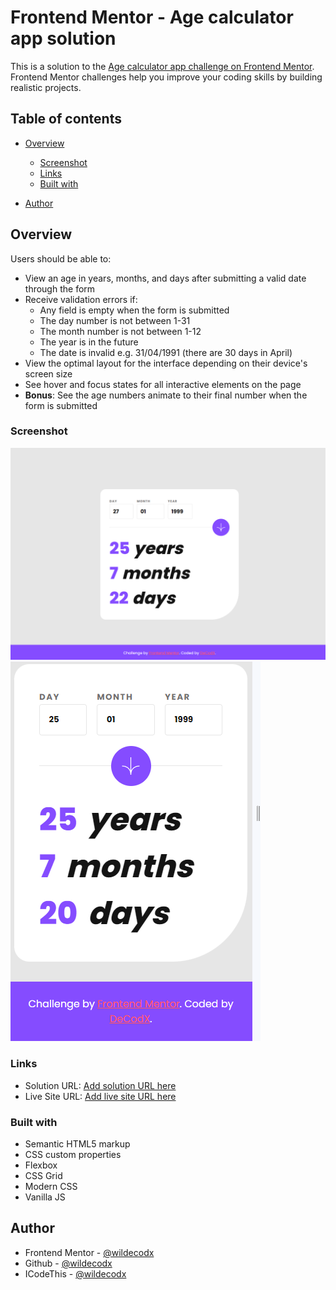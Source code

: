 # Frontend Mentor - Age calculator app solution

This is a solution to the [Age calculator app challenge on Frontend Mentor](https://www.frontendmentor.io/challenges/age-calculator-app-dF9DFFpj-Q). Frontend Mentor challenges help you improve your coding skills by building realistic projects.

## Table of contents

- [Overview](#overview)

  - [Screenshot](#screenshot)
  - [Links](#links)
  - [Built with](#built-with)

- [Author](#author)

## Overview

Users should be able to:

- View an age in years, months, and days after submitting a valid date through the form
- Receive validation errors if:
  - Any field is empty when the form is submitted
  - The day number is not between 1-31
  - The month number is not between 1-12
  - The year is in the future
  - The date is invalid e.g. 31/04/1991 (there are 30 days in April)
- View the optimal layout for the interface depending on their device's screen size
- See hover and focus states for all interactive elements on the page
- **Bonus**: See the age numbers animate to their final number when the form is submitted

### Screenshot

![](./assets/images/ss1.png)
![](./assets/images/ss2.png)

### Links

- Solution URL: [Add solution URL here](https://your-solution-url.com)
- Live Site URL: [Add live site URL here](https://your-live-site-url.com)

### Built with

- Semantic HTML5 markup
- CSS custom properties
- Flexbox
- CSS Grid
- Modern CSS
- Vanilla JS

## Author

- Frontend Mentor - [@wildecodx](https://www.frontendmentor.io/profile/wildecodx)
- Github - [@wildecodx](https://github.com/wildecodx)
- ICodeThis - [@wildecodx](https://icodethis.com/wildecodx)
